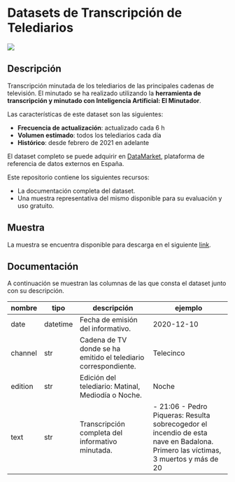 # Datasets de Transcripción de Telediarios

<a href="https://datamarket.es">
  <img src="https://datamarket.es/media/banners/transcripcion-de-telediarios-banner.png">
</a>

## Descripción

Transcripción minutada de los telediarios de las principales cadenas de televisión. El minutado se ha realizado utilizando la __herramienta de transcripción y minutado con Inteligencia Artificial: El Minutador__.

Las características de este dataset son las siguientes:

* __Frecuencia de actualización__: actualizado cada 6 h
* __Volumen estimado__: todos los telediarios cada día
* __Histórico__: desde febrero de 2021 en adelante

El dataset completo se puede adquirir en [DataMarket](https://datamarket.es/#transcripcion-de-telediarios-dataset), plataforma de referencia de datos externos en España. 

Este repositorio contiene los siguientes recursos:

* La documentación completa del dataset.
* Una muestra representativa del mismo disponible para su evaluación y uso gratuito.

## Muestra

La muestra se encuentra disponible para descarga en el siguiente [link](https://github.com/Data-Market/transcripcion-de-telediarios/blob/main/transcripcion-de-telediarios-sample.csv).

## Documentación
A continuación se muestran las columnas de las que consta el dataset junto con su descripción.

| nombre  | tipo     | descripción                                                     | ejemplo                                                                                                                          |
|---------|----------|-----------------------------------------------------------------|----------------------------------------------------------------------------------------------------------------------------------|
| date    | datetime | Fecha de emisión del informativo.                               | 2020-12-10                                                                                                                       |
| channel | str      | Cadena de TV donde se ha emitido el telediario correspondiente. | Telecinco                                                                                                                        |
| edition | str      | Edición del telediario: Matinal, Mediodía o Noche.              | Noche                                                                                                                            |
| text    | str      | Transcripción completa del informativo minutada.                | - 21:06 - Pedro Piqueras: Resulta sobrecogedor el incendio de esta nave en Badalona. Primero las víctimas, 3 muertos y más de 20 |
